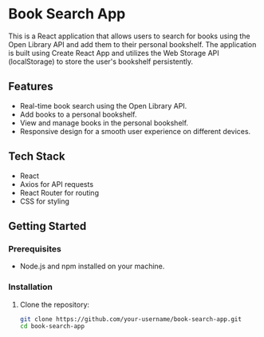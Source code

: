 # Book Search App

This is a React application that allows users to search for books using the Open Library API and add them to their personal bookshelf. The application is built using Create React App and utilizes the Web Storage API (localStorage) to store the user's bookshelf persistently.

## Features

- Real-time book search using the Open Library API.
- Add books to a personal bookshelf.
- View and manage books in the personal bookshelf.
- Responsive design for a smooth user experience on different devices.

## Tech Stack

- React
- Axios for API requests
- React Router for routing
- CSS for styling

## Getting Started

### Prerequisites

- Node.js and npm installed on your machine.

### Installation

1. Clone the repository:

   ```bash
   git clone https://github.com/your-username/book-search-app.git
   cd book-search-app
